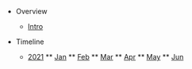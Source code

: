 * Overview
  * [Intro](README.md)

* Timeline
  * [2021](timeline/2021/module-2.md)
  ** [Jan](timeline/2021/jan-2021.md)
  ** [Feb](timeline/2021/feb-2021.md)
  ** [Mar](timeline/2021/mar-2021.md)
  ** [Apr](timeline/2021/apr-2021.md)
  ** [May](timeline/2021/may-2021.md)
  ** [Jun](timeline/2021/jun-2021.md)
